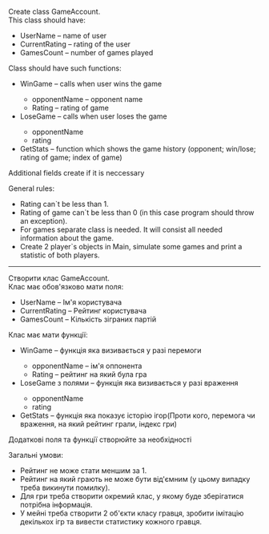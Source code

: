 Create class GameAccount. <br>
This class should have:
<ul>
    <li>UserName – name of user</li>
    <li>CurrentRating – rating of the user</li>
    <li>GamesCount – number of games played</li>
</ul>

Class should have such functions:
<ul>
    <li>WinGame – calls when user wins the game</li>
    <ul>
        <li>opponentName – opponent name</li>
        <li>Rating – rating of game</li>
    </ul>
    <li>LoseGame – calls when user loses the game</li>
    <ul>
        <li>opponentName</li>
        <li>rating</li>
    </ul>
    <li>GetStats – function which shows the game history (opponent; win/lose; rating of game; index of game)</li>
</ul>

Additional fields create if it is neccessary

General rules: <br>
<ul>
    <li>Rating can`t be less than 1.</li>
    <li>Rating of game can`t be less than 0 (in this case program should throw an exception).</li>
    <li>For games separate class is needed. It will consist all needed information about the game.</li>
    <li>Create 2 player`s objects in Main, simulate some games and print a statistic of both players.</li>
</ul>

<hr>

Створити клас GameAccount. <br>
Клас має обов'язково мати поля:
<ul>
    <li>UserName – Ім'я користувача</li>
    <li>CurrentRating – Рейтинг користувача</li>
    <li>GamesCount – Кількість зіграних партій</li>
</ul>

Клас має мати функції:
<ul>
    <li>WinGame – функція яка визивається у разі перемоги</li>
    <ul>
        <li>opponentName – ім'я оппонента</li>
        <li>Rating – рейтинг на який була гра</li>
    </ul>
    <li>LoseGame з полями – функція яка визивається у разі враження</li>
    <ul>
        <li>opponentName</li>
        <li>rating</li>
    </ul>
    <li>GetStats – функція яка показує історію ігор(Проти кого, перемога чи враження, на який рейтинг грали, індекс гри)</li>
</ul>

Додаткові поля та функції створюйте за необхідності

Загальні умови: <br>
<ul>
    <li>Рейтинг не може стати меншим за 1.</li>
    <li>Рейтинг на який грають не може бути від'ємним (у цьому випадку треба викинути помилку).</li>
    <li>Для гри треба створити окремий клас, у якому буде зберігатися потрібна інформація.</li>
    <li>У мейні треба створити 2 об'єкти класу гравця, зробити імітацію декількох ігр та вивести статистику кожного гравця.</li>
</ul>